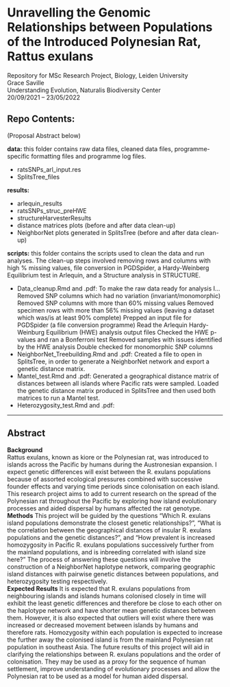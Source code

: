 # Unravelling the Genomic Relationships between Populations of the Introduced Polynesian Rat, Rattus exulans
Repository for MSc Research Project, Biology, Leiden University  
Grace Saville  
Understanding Evolution, Naturalis Biodiversity Center  
20/09/2021 – 23/05/2022  

## Repo Contents: 
(Proposal Abstract below)

**data:** this folder contains raw data files, cleaned data files, programme-specific formatting files and programme log files.

- ratsSNPs_arl_input.res
- SplitsTree_files

**results:**

- arlequin_results
- ratsSNPs_struc_preHWE
- structureHarvesterResults
- distance matrices plots (before and after data clean-up)
- NeighborNet plots generated in SplitsTree (before and after data clean-up)

**scripts:** this folder contains the scripts used to clean the data and run analyses. The clean-up steps involved removing rows and columns with high % missing values, file conversion in PGDSpider, a Hardy-Weinberg Equilibrium test in Arlequin, and a Structure analysis in STRUCTURE.

- Data_cleanup.Rmd and .pdf: To make the raw data ready for analysis I...
	Removed SNP columns which had no variation (invariant/monomorphic)
	Removed SNP columns with more than 60% missing values
	Removed specimen rows with more than 56% missing values (leaving a dataset which was/is at least 90% complete)
	Prepped an input file for PGDSpider (a file conversion programme)
	Read the Arlequin Hardy-Weinburg Equilibrium (HWE) analysis output files
	Checked the HWE p-values and ran a Bonferroni test
	Removed samples with issues identified by the HWE analysis
	Double checked for monomorphic SNP columns
- NeighborNet_Treebuilding.Rmd and .pdf: Created a file to open in SplitsTree, in order to generate a NeighborNet network and export a genetic distance matrix.
- Mantel_test.Rmd and .pdf: Generated a geographical distance matrix of distances between all islands where Pacific rats were sampled. Loaded the genetic distance matrix produced in SplitsTree and then used both matrices to run a Mantel test.
- Heterozygosity_test.Rmd and .pdf: 

____


## Abstract
**Background**   
Rattus exulans, known as kiore or the Polynesian rat, was introduced to islands across the Pacific by humans during the Austronesian expansion. I expect genetic differences will exist between the R. exulans populations because of assorted ecological pressures combined with successive founder effects and varying time periods since colonisation on each island. This research project aims to add to current research on the spread of the Polynesian rat throughout the Pacific by exploring how island evolutionary processes and aided dispersal by humans affected the rat genotype.  
**Methods** 
This project will be guided by the questions “Which R. exulans island populations demonstrate the closest genetic relationships?”, “What is the correlation between the geographical distances of insular R. exulans populations and the genetic distances?”, and “How prevalent is increased homozygosity in Pacific R. exulans populations successively further from the mainland populations, and is inbreeding correlated with island size here?” The process of answering these questions will involve the construction of a NeighborNet haplotype network, comparing geographic island distances with pairwise genetic distances between populations, and heterozygosity testing respectively.  
**Expected Results**
It is expected that R. exulans populations from neighbouring islands and islands humans colonised closely in time will exhibit the least genetic differences and therefore be close to each other on the haplotype network and have shorter mean genetic distances between them. However, it is also expected that outliers will exist where there was increased or decreased movement between islands by humans and therefore rats. Homozygosity within each population is expected to increase the further away the colonised island is from the mainland Polynesian rat population in southeast Asia. The future results of this project will aid in clarifying the relationships between R. exulans populations and the order of colonisation. They may be used as a proxy for the sequence of human settlement, improve understanding of evolutionary processes and allow the Polynesian rat to be used as a model for human aided dispersal.  
